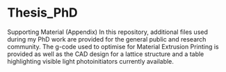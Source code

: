 # Thesis_PhD
Supporting Material (Appendix)
In this repository, additional files used during my PhD work are provided for the general public and research community.
The g-code used to optimise for Material Extrusion Printing is provided as well as the CAD design for a lattice structure and a table highlighting visible light photoinitiators currently available.
